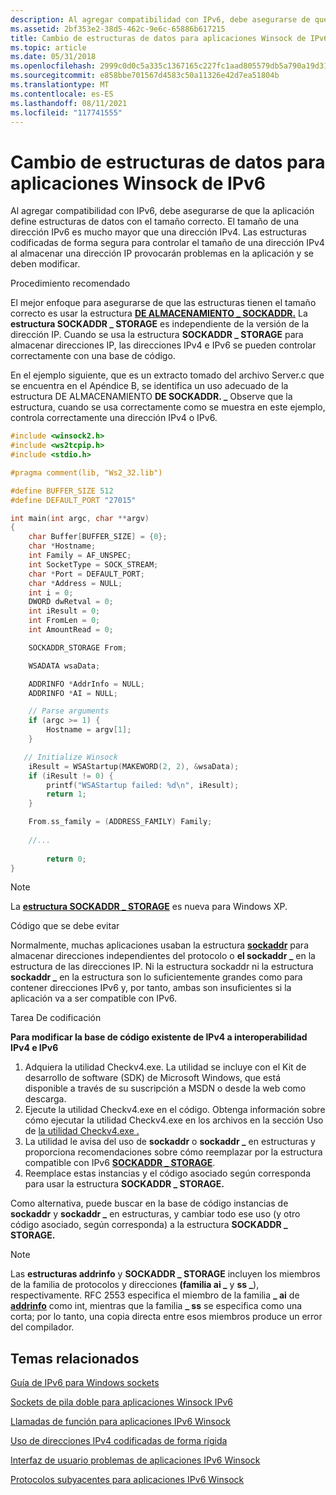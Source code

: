```yaml
---
description: Al agregar compatibilidad con IPv6, debe asegurarse de que la aplicación define estructuras de datos con el tamaño correcto.
ms.assetid: 2bf353e2-38d5-462c-9e6c-65886b617215
title: Cambio de estructuras de datos para aplicaciones Winsock de IPv6
ms.topic: article
ms.date: 05/31/2018
ms.openlocfilehash: 2999c0d0c5a335c1367165c227fc1aad805579db5a790a19d316a1624e922947
ms.sourcegitcommit: e858bbe701567d4583c50a11326e42d7ea51804b
ms.translationtype: MT
ms.contentlocale: es-ES
ms.lasthandoff: 08/11/2021
ms.locfileid: "117741555"
---
```

# <a name="changing-data-structures-for-ipv6-winsock-appications"></a>Cambio de estructuras de datos para aplicaciones Winsock de IPv6

Al agregar compatibilidad con IPv6, debe asegurarse de que la aplicación define estructuras de datos con el tamaño correcto. El tamaño de una dirección IPv6 es mucho mayor que una dirección IPv4. Las estructuras codificadas de forma segura para controlar el tamaño de una dirección IPv4 al almacenar una dirección IP provocarán problemas en la aplicación y se deben modificar.

Procedimiento recomendado

El mejor enfoque para asegurarse de que las estructuras tienen el tamaño correcto es usar la estructura [**DE ALMACENAMIENTO \_ SOCKADDR.**](/previous-versions/windows/desktop/legacy/ms740504(v=vs.85)) La **estructura SOCKADDR \_ STORAGE** es independiente de la versión de la dirección IP. Cuando se usa la estructura **SOCKADDR \_ STORAGE** para almacenar direcciones IP, las direcciones IPv4 e IPv6 se pueden controlar correctamente con una base de código.

En el ejemplo siguiente, que es un extracto tomado del archivo Server.c que se encuentra en el Apéndice B, se identifica un uso adecuado de la estructura DE ALMACENAMIENTO **DE SOCKADDR. \_** Observe que la estructura, cuando se usa correctamente como se muestra en este ejemplo, controla correctamente una dirección IPv4 o IPv6.


```C++
#include <winsock2.h>
#include <ws2tcpip.h>
#include <stdio.h>

#pragma comment(lib, "Ws2_32.lib")

#define BUFFER_SIZE 512
#define DEFAULT_PORT "27015"

int main(int argc, char **argv)
{
    char Buffer[BUFFER_SIZE] = {0};
    char *Hostname;
    int Family = AF_UNSPEC;
    int SocketType = SOCK_STREAM;
    char *Port = DEFAULT_PORT;
    char *Address = NULL;
    int i = 0;
    DWORD dwRetval = 0;
    int iResult = 0;
    int FromLen = 0;
    int AmountRead = 0;

    SOCKADDR_STORAGE From;

    WSADATA wsaData;

    ADDRINFO *AddrInfo = NULL;
    ADDRINFO *AI = NULL;

    // Parse arguments
    if (argc >= 1) {
        Hostname = argv[1];
    }    

   // Initialize Winsock
    iResult = WSAStartup(MAKEWORD(2, 2), &wsaData);
    if (iResult != 0) {
        printf("WSAStartup failed: %d\n", iResult);
        return 1;
    }

    From.ss_family = (ADDRESS_FAMILY) Family;
    
    //...
        
        return 0;
}
```



> [!Note]  
> La [**estructura SOCKADDR \_ STORAGE**](/previous-versions/windows/desktop/legacy/ms740504(v=vs.85)) es nueva para Windows XP.

 

Código que se debe evitar

Normalmente, muchas aplicaciones usaban la estructura [**sockaddr**](sockaddr-2.md) para almacenar direcciones independientes del protocolo o **el sockaddr \_** en la estructura de las direcciones IP. Ni la estructura sockaddr ni la estructura **sockaddr \_** en la estructura son lo suficientemente grandes como para contener direcciones IPv6 y, por tanto, ambas son insuficientes si la aplicación va a ser compatible con IPv6.

Tarea De codificación

**Para modificar la base de código existente de IPv4 a interoperabilidad IPv4 e IPv6**

1.  Adquiera la utilidad Checkv4.exe. La utilidad se incluye con el Kit de desarrollo de software (SDK) de Microsoft Windows, que está disponible a través de su suscripción a MSDN o desde la web como descarga.
2.  Ejecute la utilidad Checkv4.exe en el código. Obtenga información sobre cómo ejecutar la utilidad Checkv4.exe en los archivos en la sección Uso de [la utilidad Checkv4.exe .](using-the-checkv4-exe-utility-2.md)
3.  La utilidad le avisa del uso de **sockaddr** o **sockaddr \_** en estructuras y proporciona recomendaciones sobre cómo reemplazar por la estructura compatible con IPv6 [**SOCKADDR \_ STORAGE**](/previous-versions/windows/desktop/legacy/ms740504(v=vs.85)).
4.  Reemplace estas instancias y el código asociado según corresponda para usar la estructura **SOCKADDR \_ STORAGE.**

Como alternativa, puede buscar en la base de código instancias de **sockaddr** y **sockaddr \_** en estructuras, y cambiar todo ese uso (y otro código asociado, según corresponda) a la estructura **SOCKADDR \_ STORAGE.**

> [!Note]  
> Las **estructuras addrinfo** y **SOCKADDR \_ STORAGE** incluyen los miembros de la familia de protocolos y direcciones **(familia ai \_** y **ss \_**), respectivamente. RFC 2553 especifica el miembro de la familia **\_ ai** de [**addrinfo**](/windows/win32/api/ws2def/ns-ws2def-addrinfoa) como int, mientras que la familia **\_ ss** se especifica como una corta; por lo tanto, una copia directa entre esos miembros produce un error del compilador.

 

## <a name="related-topics"></a>Temas relacionados

<dl> <dt>

[Guía de IPv6 para Windows sockets](ipv6-guide-for-windows-sockets-applications-2.md)
</dt> <dt>

[Sockets de pila doble para aplicaciones Winsock IPv6](dual-stack-sockets.md)
</dt> <dt>

[Llamadas de función para aplicaciones IPv6 Winsock](function-calls-2.md)
</dt> <dt>

[Uso de direcciones IPv4 codificadas de forma rígida](use-of-hardcoded-ipv4-addresses-2.md)
</dt> <dt>

[Interfaz de usuario problemas de aplicaciones IPv6 Winsock](user-interface-issues-2.md)
</dt> <dt>

[Protocolos subyacentes para aplicaciones IPv6 Winsock](underlying-protocols-2.md)
</dt> </dl>

 

 
